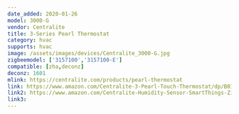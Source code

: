 ```yaml
---
date_added: 2020-01-26
model: 3000-G 
vendor: Centralite
title: 3-Series Pearl Thermostat
category: hvac
supports: hvac
image: /assets/images/devices/Centralite_3000-G.jpg
zigbeemodel: ['3157100','3157100-E']
compatible: [zha,deconz]
deconz: 1601
mlink: https://centralite.com/products/pearl-thermostat
link: https://www.amazon.com/Centralite-3-Pearl-Touch-Thermostat/dp/B01G99KR94
link2: https://www.amazon.com/Centralite-Humidity-Sensor-SmartThings-ZigBee/dp/B01KVDFRGC
link3: 
---
```

